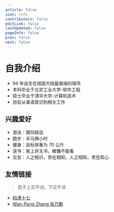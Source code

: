 ```yaml
---
article: false
icon: info
contributors: false
editLink: false
lastUpdated: false
pageInfo: false
prev: false
next: false
---
```


# 自我介绍

* 94 年出生在祖国大陆最南端的城市
* 本科毕业于北京工业大学-软件工程
* 硕士毕业于清华大学-计算机技术
* 目前从事语音识别相关工作

## 兴趣爱好

* 游泳：蝶仰蛙自
* 跑步：半马两小时
* 健身：目标体重为 70 公斤
* 读书：架上非无书，眼慵不能看
* 交友：人之相识，贵在相知，人之相知，贵在知心

## 友情链接

> 君子上交不诌，下交不渎

* [码渣十七](http://www.coder17.com)
* [Wan-Peng Zhang 张万鹏](https://zhangwp.com)

